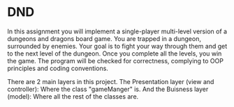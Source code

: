 # DND

In this assignment you will implement a single-player multi-level version of a dungeons and dragons board game. You are trapped in a dungeon, surrounded by enemies.
Your goal is to fight your way through them and get to the next level of the dungeon.
Once you complete all the levels, you win the game.
The program will be checked for correctness, complying to OOP principles and coding conventions.

There are 2 main layers in this project.
The Presentation layer (view and controller): Where the class "gameManger" is.
And the Buisness layer (model): Where all the rest of the classes are.
